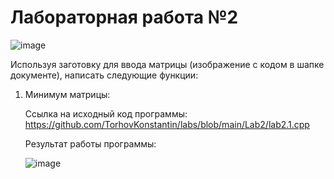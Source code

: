 # Лабораторная работа №2

![image](https://github.com/TorhovKonstantin/labs/assets/122263721/2c2bb9d8-f160-4b9a-9d04-399a582b866c)

Используя заготовку для ввода матрицы (изображение с кодом в шапке документе), написать следующие функции:

1) Минимум матрицы:

   Ссылка на исходный код программы: https://github.com/TorhovKonstantin/labs/blob/main/Lab2/lab2.1.cpp
   
   Результат работы программы:
   
   ![image](https://github.com/TorhovKonstantin/labs/assets/122263721/6e809f2f-5840-47bc-8b38-7cda8f9776c3)
